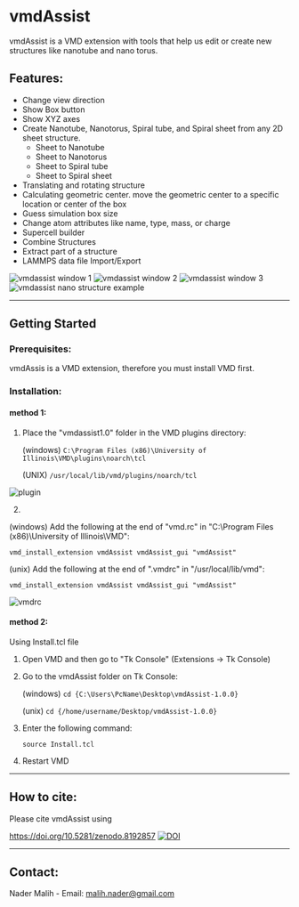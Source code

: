 # vmdAssist
vmdAssist is a VMD extension with tools that help us edit or create new structures like nanotube and nano torus.


## Features:
- Change view direction
- Show Box button
- Show XYZ axes
- Create Nanotube, Nanotorus, Spiral tube, and Spiral sheet from any 2D sheet structure.
    + Sheet to Nanotube
    + Sheet to Nanotorus
    + Sheet to Spiral tube
    + Sheet to Spiral sheet
- Translating and rotating structure
- Calculating geometric center. move the geometric center to a specific location or center of the box
- Guess simulation box size
- Change atom attributes like name, type, mass, or charge
- Supercell builder
- Combine Structures
- Extract part of a structure
- LAMMPS data file Import/Export


![vmdassist window 1](https://iili.io/HZ3o9mQ.png)
![vmdassist window 2](https://iili.io/HZ3np7j.png)
![vmdassist window 3](https://iili.io/HZ3nmdb.png)
![vmdassist nano structure example](https://iili.io/HZa8TPe.png)


------------------------------------------------------------------
## Getting Started
### Prerequisites:
vmdAssis is a VMD extension, therefore you must install VMD first.

### Installation:
#### method 1:
1) Place the "vmdassist1.0" folder in the VMD plugins directory:
   
   (windows) ```C:\Program Files (x86)\University of Illinois\VMD\plugins\noarch\tcl```
   
   (UNIX) ```/usr/local/lib/vmd/plugins/noarch/tcl```

![plugin](https://iili.io/HZ3nDru.png)

2)
  (windows) Add the following at the end of "vmd.rc" in "C:\Program Files (x86)\University of Illinois\VMD":
  
  ```vmd_install_extension vmdAssist vmdAssist_gui "vmdAssist"```
  
  (unix) Add the following at the end of ".vmdrc" in "/usr/local/lib/vmd":
  
  ```vmd_install_extension vmdAssist vmdAssist_gui "vmdAssist"```

![vmdrc](https://iili.io/HZ3dye1.png)

#### method 2:
Using Install.tcl file
1) Open VMD and then go to "Tk Console" (Extensions -> Tk Console)
2) Go to the vmdAssist folder on Tk Console:

    (windows)    ```cd {C:\Users\PcName\Desktop\vmdAssist-1.0.0}```

    (unix)    ```cd {/home/username/Desktop/vmdAssist-1.0.0}```

3) Enter the following command:
   
   ```source Install.tcl```

4) Restart VMD

------------------------------------------------------------------
## How to cite:
Please cite vmdAssist using

https://doi.org/10.5281/zenodo.8192857
[![DOI](https://zenodo.org/badge/671649701.svg)](https://zenodo.org/badge/latestdoi/671649701)


------------------------------------------------------------------
## Contact:
Nader Malih - Email: malih.nader@gmail.com

